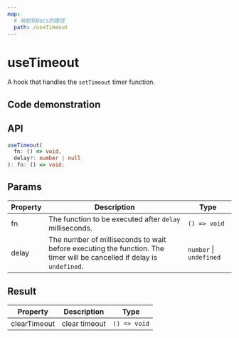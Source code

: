```yaml
---
map:
  # 映射到docs的路径
  path: /useTimeout
---
```


# useTimeout

A hook that handles the `setTimeout` timer function.

## Code demonstration

<demo src="./demo/demo.vue"
  language="vue"
  title="Basic usage"
  desc="Execute once after 2000ms"> </demo>

## API

```typescript
useTimeout(
  fn: () => void,
  delay?: number | null
): fn: () => void;
```

## Params

| Property | Description | Type |
| --- | --- | --- |
| fn | The function to be executed after `delay` milliseconds. | `() => void` |
| delay | The number of milliseconds to wait before executing the function. The timer will be cancelled if delay is `undefined`. | `number` \| `undefined` |

## Result

| Property     | Description   | Type         |
| ------------ | ------------- | ------------ |
| clearTimeout | clear timeout | `() => void` |
